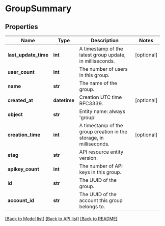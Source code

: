 # GroupSummary

## Properties
Name | Type | Description | Notes
------------ | ------------- | ------------- | -------------
**last_update_time** | **int** | A timestamp of the latest group update, in milliseconds. | [optional] 
**user_count** | **int** | The number of users in this group. | 
**name** | **str** | The name of the group. | 
**created_at** | **datetime** | Creation UTC time RFC3339. | [optional] 
**object** | **str** | Entity name: always &#39;group&#39; | 
**creation_time** | **int** | A timestamp of the group creation in the storage, in milliseconds. | [optional] 
**etag** | **str** | API resource entity version. | 
**apikey_count** | **int** | The number of API keys in this group. | 
**id** | **str** | The UUID of the group. | 
**account_id** | **str** | The UUID of the account this group belongs to. | 

[[Back to Model list]](../README.md#documentation-for-models) [[Back to API list]](../README.md#documentation-for-api-endpoints) [[Back to README]](../README.md)


